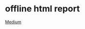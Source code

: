 # offline html report
[Medium](https://medium.com/geekculture/create-an-interactive-report-by-using-plotly-981a513fdec4)
